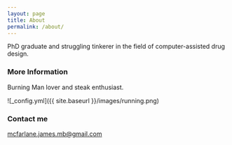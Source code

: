 ```yaml
---
layout: page
title: About
permalink: /about/
---
```


PhD graduate and struggling tinkerer in the field of computer-assisted drug design. 

### More Information

Burning Man lover and steak enthusiast.

![_config.yml]({{ site.baseurl }}/images/running.png)

### Contact me

[mcfarlane.james.mb@gmail.com](mailto:mcfarlane.james.mb@gmail.com)
